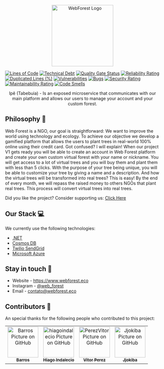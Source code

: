 <p align="center">
  <a href="https://www.webforest.eco/" target="blank"><img src="https://www.webforest.eco/images/logo.svg" width="200" alt="WebForest Logo" /></a>
</p>

[![Lines of Code](https://sonarcloud.io/api/project_badges/measure?project=the-web-forest_Ipee&metric=ncloc)](https://sonarcloud.io/summary/new_code?id=the-web-forest_Ipe)
[![Technical Debt](https://sonarcloud.io/api/project_badges/measure?project=the-web-forest_Ipe&metric=sqale_index)](https://sonarcloud.io/summary/new_code?id=the-web-forest_Ipe)
[![Quality Gate Status](https://sonarcloud.io/api/project_badges/measure?project=the-web-forest_Ipe&metric=alert_status)](https://sonarcloud.io/summary/new_code?id=the-web-forest_Ipe)
[![Reliability Rating](https://sonarcloud.io/api/project_badges/measure?project=the-web-forest_Ipe&metric=reliability_rating)](https://sonarcloud.io/summary/new_code?id=the-web-forest_Ipe)
[![Duplicated Lines (%)](https://sonarcloud.io/api/project_badges/measure?project=the-web-forest_Ipe&metric=duplicated_lines_density)](https://sonarcloud.io/summary/new_code?id=the-web-forest_Ipe)
[![Vulnerabilities](https://sonarcloud.io/api/project_badges/measure?project=the-web-forest_Ipe&metric=vulnerabilities)](https://sonarcloud.io/summary/new_code?id=the-web-forest_Ipe)
[![Bugs](https://sonarcloud.io/api/project_badges/measure?project=the-web-forest_Ipe&metric=bugs)](https://sonarcloud.io/summary/new_code?id=the-web-forest_Ipe)
[![Security Rating](https://sonarcloud.io/api/project_badges/measure?project=the-web-forest_Ipe&metric=security_rating)](https://sonarcloud.io/summary/new_code?id=the-web-forest_Ipe)
[![Maintainability Rating](https://sonarcloud.io/api/project_badges/measure?project=the-web-forest_Ipe&metric=sqale_rating)](https://sonarcloud.io/summary/new_code?id=the-web-forest_Ipe)
[![Code Smells](https://sonarcloud.io/api/project_badges/measure?project=the-web-forest_Ipe&metric=code_smells)](https://sonarcloud.io/summary/new_code?id=the-web-forest_Ipe)

  <p align="center">Ipê (Tabebuia) - Is an exposed microservice that communicates with our main platform and allows our users to manage your account and your custom forest.</p>
  
## Philosophy 🌳
Web Forest is a NGO, our goal is straightforward: We want to improve the world using technology and ecology.
To achieve our objective we develop a gamified platform that allows the users to plant trees in real-world 100% online using their credit card. Got confused? I will explain! 
When our project V1 gets ready you will be able to create an account in Web Forest platform and create your own custom virtual forest with your name or nickname.
You will get access to a lot of virtual trees and you will buy them and plant them with less than 5 clicks. With the purpose of your tree being unique, you will be able to customize your tree by giving a name and a description.
And how the virtual trees will be transformed into real trees? This is easy! By the end of every month, we will repass the raised money to others NGOs that plant real trees. This process will convert virtual trees into real trees. 

Did you like the project? Consider supporting us: [Click Here](http://apoie.webforest.eco)

## Our Stack 💻

We currently use the following technologies: 

- [.NET](https://dotnet.microsoft.com/en-us/learn/dotnet/what-is-dotnet)
- [Cosmos DB](https://azure.microsoft.com/pt-br/free/cosmos-db/search/?&ef_id=Cj0KCQjwkruVBhCHARIsACVIiOwtPRiQr3cYA3RBv2FgUn4GP419EUL0b1ZpPCkgyHRNIeq4VMoC8sUaAkpfEALw_wcB:G:s&OCID=AID2200154_SEM_Cj0KCQjwkruVBhCHARIsACVIiOwtPRiQr3cYA3RBv2FgUn4GP419EUL0b1ZpPCkgyHRNIeq4VMoC8sUaAkpfEALw_wcB:G:s&gclid=Cj0KCQjwkruVBhCHARIsACVIiOwtPRiQr3cYA3RBv2FgUn4GP419EUL0b1ZpPCkgyHRNIeq4VMoC8sUaAkpfEALw_wcB)
- [Twilio SendGrid](https://www.twilio.com/pt-br/sendgrid/email-api)
- [Microsoft Azure](https://azure.microsoft.com/pt-br/)

## Stay in touch 📧
- Website - https://www.webforest.eco
- Instagram - [@web_forest](https://www.instagram.com/web_forest/)
- Email - [contato@webforest.eco](mailto:contato@webforest.eco)

## Contributors 🤝

An special thanks for the following people who contributed to this project:
<table>
  <tr>
    <td align="center">
      <a href="https://github.com/Barros42">
        <img src="https://avatars.githubusercontent.com/u/34094891?v=4" width="100px;" alt="Barros Picture on GitHub"/><br>
        <sub>
          <b>Barros</b>
        </sub>
      </a>
    </td>
    <td align="center">
      <a href="https://github.com/hiagoindalecio">
        <img src="https://avatars.githubusercontent.com/u/60201082?v=4" width="100px;" alt="hiagoindalecio Picture on GitHub"/><br>
        <sub>
          <b>Hiago Indalecio</b>
        </sub>
      </a>
    </td>
    <td align="center">
      <a href="https://github.com/PerezVitor">
        <img src="https://avatars.githubusercontent.com/u/45863298?v=4" width="100px;" alt="PerezVitor Picture on GitHub"/><br>
        <sub>
          <b>Vitor Perez</b>
        </sub>
      </a>
    </td>
    <td align="center">
      <a href="https://github.com/Jjokiba">
        <img src="https://avatars.githubusercontent.com/u/53917449?v=4" width="100px;" alt="Jjokiba Picture on GitHub"/><br>
        <sub>
          <b>Jjokiba</b>
        </sub>
      </a>
    </td>
  </tr>
</table>
